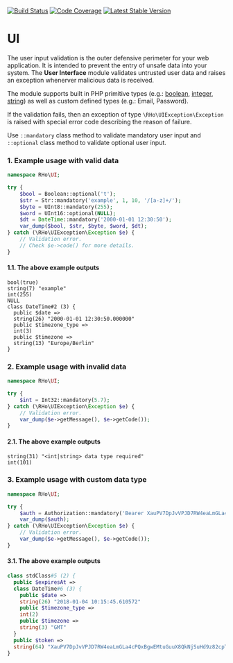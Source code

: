 [![Build Status](https://travis-ci.org/robert-horvath/ui.svg?branch=master)](https://travis-ci.org/robert-horvath/ui)
[![Code Coverage](https://codecov.io/gh/robert-horvath/ui/branch/master/graph/badge.svg)](https://codecov.io/gh/robert-horvath/ui)
[![Latest Stable Version](https://img.shields.io/packagist/v/robert/ui.svg)](https://packagist.org/packages/robert/ui)

# UI
The user input validation is the outer defensive perimeter for your web application. It is intended to prevent the entry of unsafe data into your system. The **User Interface** module validates untrusted user data and raises an exception whenerver malicious data is received.

The module supports built in PHP primitive types (e.g.: [boolean](http://php.net/manual/en/language.types.boolean.php), [integer](http://php.net/manual/en/language.types.integer.php), [string](http://php.net/manual/en/language.types.string.php)) as well as custom defined types (e.g.: Email, Password).

If the validation fails, then an exception of type ```\RHo\UIException\Exception``` is raised with special error code describing the reason of failure. 

Use ```::mandatory``` class method to validate mandatory user input and ```::optional``` class method to validate optional user input.

### 1. Example usage with valid data
```php
namespace RHo\UI;

try {
    $bool = Boolean::optional('t');
    $str = Str::mandatory('example', 1, 10, '/[a-z]+/');
    $byte = UInt8::mandatory(255);
    $word = UInt16::optional(NULL);
    $dt = DateTime::mandatory('2000-01-01 12:30:50');
    var_dump($bool, $str, $byte, $word, $dt);
} catch (\RHo\UIException\Exception $e) {
    // Validation error.
    // Check $e->code() for more details.
}
```
#### 1.1. The above example outputs
```
bool(true)
string(7) "example"
int(255)
NULL
class DateTime#2 (3) {
  public $date =>
  string(26) "2000-01-01 12:30:50.000000"
  public $timezone_type =>
  int(3)
  public $timezone =>
  string(13) "Europe/Berlin"
}
```
### 2. Example usage with invalid data
```php
namespace RHo\UI;

try {
    $int = Int32::mandatory(5.7);
} catch (\RHo\UIException\Exception $e) {
    // Validation error.
    var_dump($e->getMessage(), $e->getCode());
}
```
#### 2.1. The above example outputs
```
string(31) "<int|string> data type required"
int(101)
```
### 3. Example usage with custom data type
```php
namespace RHo\UI;

try {
    $auth = Authorization::mandatory('Bearer XauPV7DpJvVPJD7RW4eaLmGLa4cPQxBgwEMtuGuuX8QkNjSuHd9z82cpTdTDsGFM~Thu.04-Jan-2018_10/15/45.610572_GMT');
    var_dump($auth);
} catch (\RHo\UIException\Exception $e) {
    // Validation error.
    var_dump($e->getMessage(), $e->getCode());
}
```
#### 3.1. The above example outputs
```php
class stdClass#5 (2) {
  public $expiresAt =>
  class DateTime#6 (3) {
    public $date =>
    string(26) "2018-01-04 10:15:45.610572"
    public $timezone_type =>
    int(2)
    public $timezone =>
    string(3) "GMT"
  }
  public $token =>
  string(64) "XauPV7DpJvVPJD7RW4eaLmGLa4cPQxBgwEMtuGuuX8QkNjSuHd9z82cpTdTDsGFM"
}
```
